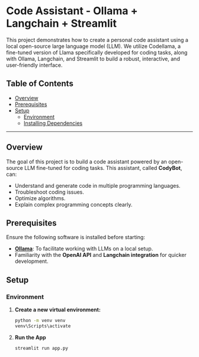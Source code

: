 # Code Assistant - Ollama + Langchain + Streamlit

This project demonstrates how to create a personal code assistant using a local open-source large language model (LLM). We utilize Codellama, a fine-tuned version of Llama specifically developed for coding tasks, along with Ollama, Langchain, and Streamlit to build a robust, interactive, and user-friendly interface.

## Table of Contents
- [Overview](#overview)
- [Prerequisites](#prerequisites)
- [Setup](#setup)
  - [Environment](#environment)
  - [Installing Dependencies](#installing-dependencies)


---

## Overview
The goal of this project is to build a code assistant powered by an open-source LLM fine-tuned for coding tasks. This assistant, called **CodyBot**, can:
- Understand and generate code in multiple programming languages.
- Troubleshoot coding issues.
- Optimize algorithms.
- Explain complex programming concepts clearly.

## Prerequisites
Ensure the following software is installed before starting:
- **[Ollama](https://ollama.com/)**: To facilitate working with LLMs on a local setup.
- Familiarity with the **OpenAI API** and **Langchain integration** for quicker development.

## Setup

### Environment
1. **Create a new virtual environment:**
   ```bash
   python -m venv venv
   venv\Scripts\activate
   ```

2. **Run the App**
   ```
   streamlit run app.py
   ```
